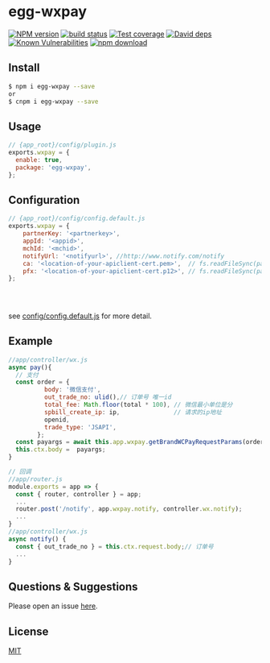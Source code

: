 # egg-wxpay

[![NPM version][npm-image]][npm-url]
[![build status][travis-image]][travis-url]
[![Test coverage][codecov-image]][codecov-url]
[![David deps][david-image]][david-url]
[![Known Vulnerabilities][snyk-image]][snyk-url]
[![npm download][download-image]][download-url]

[npm-image]: https://img.shields.io/npm/v/egg-wxpay.svg?style=flat-square
[npm-url]: https://npmjs.org/package/egg-wxpay
[travis-image]: https://img.shields.io/travis/eggjs/egg-wxpay.svg?style=flat-square
[travis-url]: https://travis-ci.org/eggjs/egg-wxpay
[codecov-image]: https://img.shields.io/codecov/c/github/eggjs/egg-wxpay.svg?style=flat-square
[codecov-url]: https://codecov.io/github/eggjs/egg-wxpay?branch=master
[david-image]: https://img.shields.io/david/eggjs/egg-wxpay.svg?style=flat-square
[david-url]: https://david-dm.org/eggjs/egg-wxpay
[snyk-image]: https://snyk.io/test/npm/egg-wxpay/badge.svg?style=flat-square
[snyk-url]: https://snyk.io/test/npm/egg-wxpay
[download-image]: https://img.shields.io/npm/dm/egg-wxpay.svg?style=flat-square
[download-url]: https://npmjs.org/package/egg-wxpay

<!--
Description here.
-->
## Install

```bash
$ npm i egg-wxpay --save
or
$ cnpm i egg-wxpay --save
```

## Usage

```js
// {app_root}/config/plugin.js
exports.wxpay = {
  enable: true,
  package: 'egg-wxpay',
};
```

## Configuration

```js
// {app_root}/config/config.default.js
exports.wxpay = {
    partnerKey: '<partnerkey>',
    appId: '<appid>',
    mchId: '<mchid>',
    notifyUrl: '<notifyurl>', //http://www.notify.com/notify
    ca: '<location-of-your-apiclient-cert.pem>',  // fs.readFileSync(path.join(__dirname, '../config/rootca.pem'))
    pfx: '<location-of-your-apiclient-cert.p12>', // fs.readFileSync(path.join(__dirname, '../config/apiclient_cert.p12')),
};

    
    
```

see [config/config.default.js](config/config.default.js) for more detail.

## Example

<!-- example here -->
```js
//app/controller/wx.js
async pay(){
  // 支付
  const order = {
          body: '微信支付',
          out_trade_no: ulid(),// 订单号 唯一id
          total_fee: Math.floor(total * 100), // 微信最小单位是分
          spbill_create_ip: ip,               // 请求的ip地址
          openid,
          trade_type: 'JSAPI',
        };
  const payargs = await this.app.wxpay.getBrandWCPayRequestParams(order);
  this.ctx.body =  payargs;
}

// 回调
//app/router.js
module.exports = app => {
  const { router, controller } = app;
  ...
  router.post('/notify', app.wxpay.notify, controller.wx.notify);
  ...
}
//app/controller/wx.js
async notify() {
  const { out_trade_no } = this.ctx.request.body;// 订单号
  ...
}
```

## Questions & Suggestions

Please open an issue [here](https://github.com/eggjs/egg/issues).

## License

[MIT](LICENSE)
